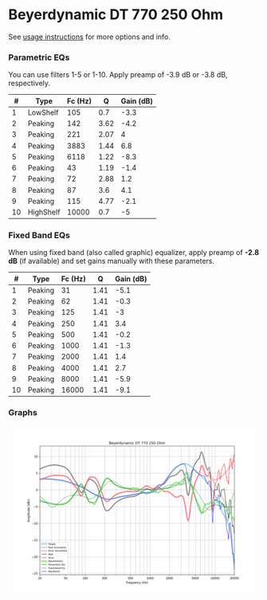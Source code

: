 # Beyerdynamic DT 770 250 Ohm
See [usage instructions](https://github.com/jaakkopasanen/AutoEq#usage) for more options and info.

### Parametric EQs
You can use filters 1-5 or 1-10. Apply preamp of -3.9 dB or -3.8 dB, respectively.

|   # | Type      |   Fc (Hz) |    Q |   Gain (dB) |
|-----|-----------|-----------|------|-------------|
|   1 | LowShelf  |       105 | 0.7  |        -3.3 |
|   2 | Peaking   |       142 | 3.62 |        -4.2 |
|   3 | Peaking   |       221 | 2.07 |         4   |
|   4 | Peaking   |      3883 | 1.44 |         6.8 |
|   5 | Peaking   |      6118 | 1.22 |        -8.3 |
|   6 | Peaking   |        43 | 1.19 |        -1.4 |
|   7 | Peaking   |        72 | 2.88 |         1.2 |
|   8 | Peaking   |        87 | 3.6  |         4.1 |
|   9 | Peaking   |       115 | 4.77 |        -2.1 |
|  10 | HighShelf |     10000 | 0.7  |        -5   |

### Fixed Band EQs
When using fixed band (also called graphic) equalizer, apply preamp of **-2.8 dB** (if available) and set gains manually with these parameters.

|   # | Type    |   Fc (Hz) |    Q |   Gain (dB) |
|-----|---------|-----------|------|-------------|
|   1 | Peaking |        31 | 1.41 |        -5.1 |
|   2 | Peaking |        62 | 1.41 |        -0.3 |
|   3 | Peaking |       125 | 1.41 |        -3   |
|   4 | Peaking |       250 | 1.41 |         3.4 |
|   5 | Peaking |       500 | 1.41 |        -0.2 |
|   6 | Peaking |      1000 | 1.41 |        -1.3 |
|   7 | Peaking |      2000 | 1.41 |         1.4 |
|   8 | Peaking |      4000 | 1.41 |         2.7 |
|   9 | Peaking |      8000 | 1.41 |        -5.9 |
|  10 | Peaking |     16000 | 1.41 |        -9.1 |

### Graphs
![](./Beyerdynamic%20DT%20770%20250%20Ohm.png)
